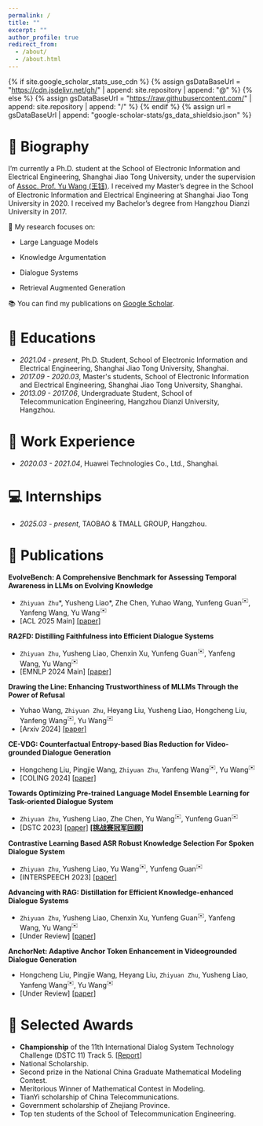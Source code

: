 ```yaml
---
permalink: /
title: ""
excerpt: ""
author_profile: true
redirect_from: 
  - /about/
  - /about.html
---
```


{% if site.google_scholar_stats_use_cdn %}
{% assign gsDataBaseUrl = "https://cdn.jsdelivr.net/gh/" | append: site.repository | append: "@" %}
{% else %}
{% assign gsDataBaseUrl = "https://raw.githubusercontent.com/" | append: site.repository | append: "/" %}
{% endif %}
{% assign url = gsDataBaseUrl | append: "google-scholar-stats/gs_data_shieldsio.json" %}

<span class='anchor' id='about-me'></span>
# 📜 Biography

I’m currently a Ph.D. student at the School of Electronic Information and Electrical Engineering, Shanghai Jiao Tong University, under the supervision of <a href="https://yuwangsjtu.github.io/" target="_blank">Assoc. Prof. Yu Wang (王钰)</a>. I received my Master’s degree in the School of Electronic Information and Electrical Engineering at Shanghai Jiao Tong University in 2020. I received my Bachelor’s degree from Hangzhou Dianzi University in 2017.

🔬 My research focuses on:

- Large Language Models

- Knowledge Argumentation

- Dialogue Systems

- Retrieval Augmented Generation

📚 You can find my publications on <a href="https://scholar.google.com/citations?hl=zh-CN&user=OmAvpC8AAAAJ" target="_blank">Google Scholar</a>.

<span id='-educations'></span>
# 📖 Educations

- *2021.04 - present*, Ph.D. Student, School of Electronic Information and Electrical Engineering, Shanghai Jiao Tong University, Shanghai.
- *2017.09 - 2020.03*, Master's students, School of Electronic Information and Electrical Engineering, Shanghai Jiao Tong University, Shanghai.
- *2013.09 - 2017.06*, Undergraduate Student, School of Telecommunication Engineering, Hangzhou Dianzi University, Hangzhou.

<span id='-Work-Experience'></span>
# 💼 Work Experience

- *2020.03 - 2021.04*, Huawei Technologies Co., Ltd., Shanghai.

<span id='-internships'></span>
# 💻 Internships

- *2025.03 - present*, TAOBAO & TMALL GROUP, Hangzhou.

<span class='anchor' id='-publications'></span>
# 📝 Publications

**EvolveBench: A Comprehensive Benchmark for Assessing Temporal Awareness in LLMs on Evolving Knowledge**
- `Zhiyuan Zhu`\*, Yusheng Liao\*, Zhe Chen, Yuhao Wang, Yunfeng Guan<sup>✉️</sup>, Yanfeng Wang, Yu Wang<sup>✉️</sup>
- [ACL 2025 Main] [[paper]](#)

**RA2FD: Distilling Faithfulness into Efficient Dialogue Systems**
- `Zhiyuan Zhu`, Yusheng Liao, Chenxin Xu, Yunfeng Guan<sup>✉️</sup>, Yanfeng Wang, Yu Wang<sup>✉️</sup>
- [EMNLP 2024 Main] [[paper]](https://aclanthology.org/2024.emnlp-main.685)

**Drawing the Line: Enhancing Trustworthiness of MLLMs Through the Power of Refusal**
- Yuhao Wang, `Zhiyuan Zhu`, Heyang Liu, Yusheng Liao, Hongcheng Liu, Yanfeng Wang<sup>✉️</sup>, Yu Wang<sup>✉️</sup>
- [Arxiv 2024] [[paper]](https://arxiv.org/abs/2412.11196)

**CE-VDG: Counterfactual Entropy-based Bias Reduction for Video-grounded Dialogue Generation**
- Hongcheng Liu, Pingjie Wang, `Zhiyuan Zhu`, Yanfeng Wang<sup>✉️</sup>, Yu Wang<sup>✉️</sup>
- [COLING 2024] [[paper]](https://aclanthology.org/2024.lrec-main.264/)

**Towards Optimizing Pre-trained Language Model Ensemble Learning for Task-oriented Dialogue System**
- `Zhiyuan Zhu`, Yusheng Liao, Zhe Chen, Yu Wang<sup>✉️</sup>, Yunfeng Guan<sup>✉️</sup>
- [DSTC 2023] [[paper]](https://aclanthology.org/2023.dstc-1.17/) [**[挑战赛冠军回顾]**](https://news.sjtu.edu.cn/jdyw/20231008/188946.html)

**Contrastive Learning Based ASR Robust Knowledge Selection For Spoken Dialogue System**
- `Zhiyuan Zhu`, Yusheng Liao, Yu Wang<sup>✉️</sup>, Yunfeng Guan<sup>✉️</sup>
- [INTERSPEECH 2023] [[paper]](https://www.isca-archive.org/interspeech_2023/zhu23e_interspeech.html)

**Advancing with RAG: Distillation for Efficient Knowledge-enhanced Dialogue Systems**
- `Zhiyuan Zhu`, Yusheng Liao, Chenxin Xu, Yunfeng Guan<sup>✉️</sup>, Yanfeng Wang, Yu Wang<sup>✉️</sup>
- [Under Review] [[paper]](#)

**AnchorNet: Adaptive Anchor Token Enhancement in Videogrounded Dialogue Generation**
- Hongcheng Liu, Pingjie Wang, Heyang Liu, `Zhiyuan Zhu`, Yusheng Liao, Yanfeng Wang<sup>✉️</sup>, Yu Wang<sup>✉️</sup>
- [Under Review] [[paper]](#)

<span class='anchor' id='-awards'></span>
# 🏅 Selected Awards

- **Championship** of the 11th International Dialog System Technology Challenge (DSTC 11) Track 5. [[Report](https://www.seiee.sjtu.edu.cn/index_news/9112.html)]
- National Scholarship.
- Second prize in the National China Graduate Mathematical Modeling Contest.
- Meritorious Winner of Mathematical Contest in Modeling.
- TianYi scholarship of China Telecommunications.
- Government scholarship of Zhejiang Province.
- Top ten students of the School of Telecommunication Engineering.
